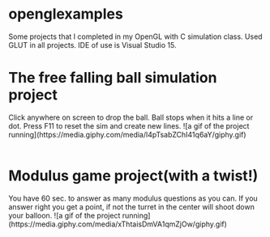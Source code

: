 # openglexamples
Some projects that I completed in my OpenGL with C simulation class. Used GLUT in all projects. IDE of use is Visual Studio 15.

<h1>The free falling ball simulation project</h1> 
Click anywhere on screen to drop the ball. Ball stops when it hits a line or dot. Press F11 to reset the sim and create new lines.
![a gif of the project running](https://media.giphy.com/media/l4pTsabZChI41q6aY/giphy.gif)
<br>
<br>
<h1>Modulus game project(with a twist!)</h1>
You have 60 sec. to answer as many modulus questions as you can. If you answer right you get a point, if not the turret in the center will shoot down your balloon. 
![a gif of the project running](https://media.giphy.com/media/xThtaisDmVA1qmZjOw/giphy.gif)



